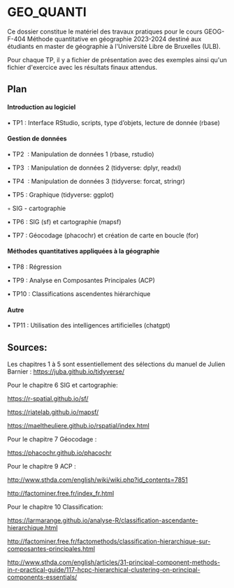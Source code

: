 # GEO_QUANTI

Ce dossier constitue le matériel des travaux pratiques pour le cours GEOG-F-404 Méthode quantitative en géographie 2023-2024 destiné aux étudiants en master de géographie à l'Université Libre de Bruxelles (ULB).

Pour chaque TP, il y a fichier de présentation avec des exemples ainsi qu'un fichier d'exercice avec les résultats finaux attendus.

## Plan

#### Introduction au logiciel

▪ TP1 : Interface RStudio, scripts, type d’objets, lecture de donnée (rbase)

#### Gestion de données

▪ TP2  : Manipulation de données 1 (rbase, rstudio)

▪ TP3  : Manipulation de données 2 (tidyverse: dplyr, readxl)

▪ TP4  : Manipulation de données 3 (tidyverse: forcat, stringr)

▪ TP5 : Graphique (tidyverse: ggplot)

◦ SIG - cartographie

▪ TP6 : SIG (sf) et cartographie (mapsf)

▪ TP7 : Géocodage (phacochr) et création de carte en boucle (for)

#### Méthodes quantitatives appliquées à la géographie

▪ TP8 : Régression

▪ TP9 : Analyse en Composantes Principales (ACP)

▪ TP10 : Classifications ascendentes hiérarchique

#### Autre

▪ TP11 : Utilisation des intelligences artificielles (chatgpt)

## Sources:

Les chapitres 1 à 5 sont essentiellement des sélections du manuel de Julien Barnier : <https://juba.github.io/tidyverse/>

Pour le chapitre 6 SIG et cartographie:

<https://r-spatial.github.io/sf/>

<https://riatelab.github.io/mapsf/>

<https://maeltheuliere.github.io/rspatial/index.html>

Pour le chapitre 7 Géocodage :

<https://phacochr.github.io/phacochr>

Pour le chapitre 9 ACP :

<http://www.sthda.com/english/wiki/wiki.php?id_contents=7851>

<http://factominer.free.fr/index_fr.html>

Pour le chapitre 10 Classification:

<https://larmarange.github.io/analyse-R/classification-ascendante-hierarchique.html>

<http://factominer.free.fr/factomethods/classification-hierarchique-sur-composantes-principales.html>

<http://www.sthda.com/english/articles/31-principal-component-methods-in-r-practical-guide/117-hcpc-hierarchical-clustering-on-principal-components-essentials/>
